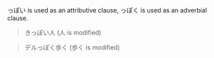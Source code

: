 っぽい is used as an attributive clause, っぽく is used as an adverbial clause.  

>きっぽい人 (人 is modified)  

>デルっぽく歩く (歩く is modified)